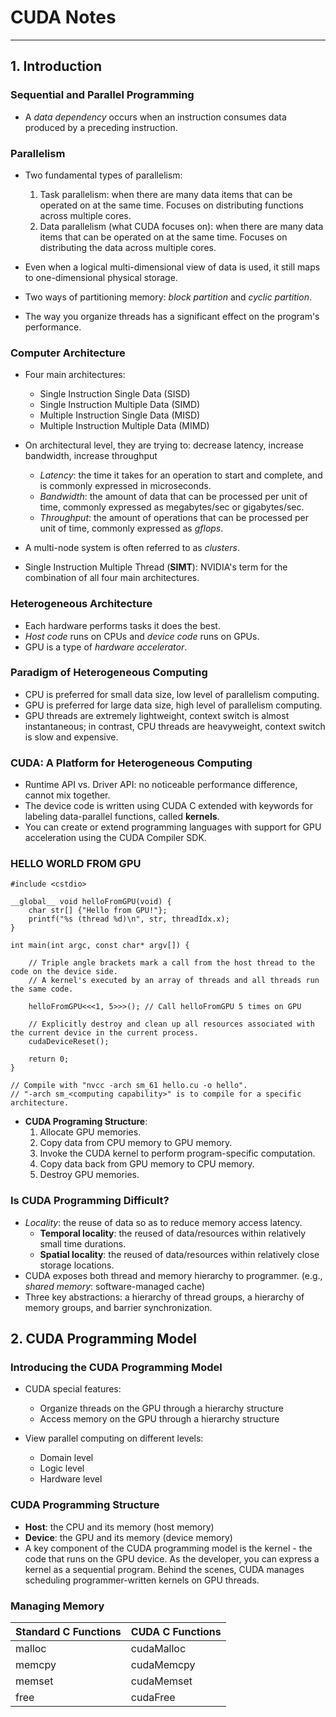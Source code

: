 # CUDA Notes

___

## 1. Introduction

### Sequential and Parallel Programming

* A *data dependency* occurs when an instruction consumes data produced by a preceding instruction.

### Parallelism

* Two fundamental types of parallelism:
	1. Task parallelism: when there are many data items that can be operated on at the same time. Focuses on distributing functions across multiple cores.
	2. Data parallelism (what CUDA focuses on): when there are many data items that can be operated on at the same time. Focuses on distributing the data across multiple cores.

* Even when a logical multi-dimensional view of data is used, it still maps to one-dimensional physical storage.
* Two ways of partitioning memory: *block partition* and *cyclic partition*.
* The way you organize threads has a significant effect on the program's performance.

### Computer Architecture

* Four main architectures:
	* Single Instruction Single Data (SISD)
	* Single Instruction Multiple Data (SIMD)
	* Multiple Instruction Single Data (MISD)
	* Multiple Instruction Multiple Data (MIMD)

* On architectural level, they are trying to: decrease latency, increase bandwidth, increase throughput
	* *Latency*: the time it takes for an operation to start and complete, and is commonly expressed in microseconds.
	* *Bandwidth*: the amount of data that can be processed per unit of time, commonly expressed as megabytes/sec or gigabytes/sec.
	* *Throughput*: the amount of operations that can be processed per unit of time, commonly expressed as *gflops*.

* A multi-node system is often referred to as *clusters*.
* Single Instruction Multiple Thread (**SIMT**): NVIDIA's term for the combination of all four main architectures.

### Heterogeneous Architecture

* Each hardware performs tasks it does the best.
* *Host code* runs on CPUs and *device code* runs on GPUs.
* GPU is a type of *hardware accelerator*.

### Paradigm of Heterogeneous Computing

* CPU is preferred for small data size, low level of parallelism computing.
* GPU is preferred for large data size, high level of parallelism computing.
* GPU threads are extremely lightweight, context switch is almost instantaneous; in contrast, CPU threads are heavyweight, context switch is slow and expensive.

### CUDA: A Platform for Heterogeneous Computing

* Runtime API vs. Driver API: no noticeable performance difference, cannot mix together.
* The device code is written using CUDA C extended with keywords for labeling data-parallel functions, called **kernels**.
* You can create or extend programming languages with support for GPU acceleration using the CUDA Compiler SDK.

### HELLO WORLD FROM GPU

```cuda
#include <cstdio>

__global__ void helloFromGPU(void) {
	char str[] {"Hello from GPU!"};
	printf("%s (thread %d)\n", str, threadIdx.x);
}

int main(int argc, const char* argv[]) {

	// Triple angle brackets mark a call from the host thread to the code on the device side.
	// A kernel's executed by an array of threads and all threads run the same code.

	helloFromGPU<<<1, 5>>>(); // Call helloFromGPU 5 times on GPU

	// Explicitly destroy and clean up all resources associated with the current device in the current process.
	cudaDeviceReset();

	return 0;
}

// Compile with "nvcc -arch sm_61 hello.cu -o hello".
// "-arch sm_<computing capability>" is to compile for a specific architecture.
```
* **CUDA Programing Structure**:
	1. Allocate GPU memories.
	2. Copy data from CPU memory to GPU memory.
	3. Invoke the CUDA kernel to perform program-specific computation.
	4. Copy data back from GPU memory to CPU memory.
	5. Destroy GPU memories.

### Is CUDA Programming Difficult?
* *Locality*: the reuse of data so as to reduce memory access latency.
	* **Temporal locality**: the reused of data/resources within relatively small time durations.
	* **Spatial locality**: the reused of data/resources within relatively close storage locations.
* CUDA exposes both thread and memory hierarchy to programmer. (e.g., *shared memory*: software-managed cache)
* Three key abstractions: a hierarchy of thread groups, a hierarchy of memory groups, and barrier synchronization.

## 2. CUDA Programming Model

### Introducing the CUDA Programming Model

* CUDA special features:
	* Organize threads on the GPU through a hierarchy structure
	* Access memory on the GPU through a hierarchy structure

* View parallel computing on different levels:
	* Domain level
	* Logic level
	* Hardware level

### CUDA Programming Structure

* **Host**: the CPU and its memory (host memory)
* **Device**: the GPU and its memory (device memory)
* A key component of the CUDA programming model is the kernel - the code that runs on the GPU device. As the developer, you can express a kernel as a sequential program. Behind the scenes, CUDA manages scheduling programmer-written kernels on GPU threads.

### Managing Memory

| Standard C Functions | CUDA C Functions |
| -------------------- | ---------------- |
| malloc               | cudaMalloc       |
| memcpy               | cudaMemcpy       |
| memset               | cudaMemset       |
| free                 | cudaFree         |
